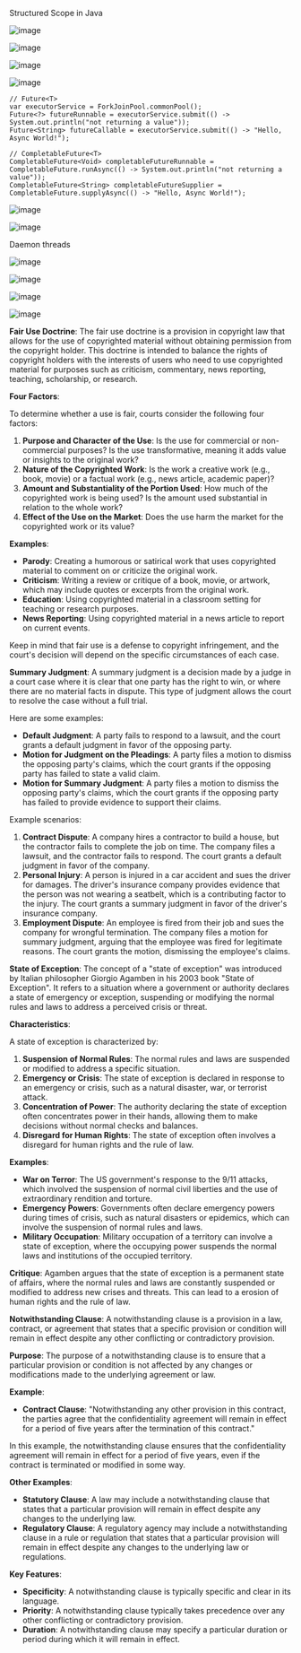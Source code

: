 Structured Scope in Java

![image](https://github.com/user-attachments/assets/cfc13672-2787-4533-b457-1efca2eb365d)

![image](https://github.com/user-attachments/assets/470d10ac-30b5-44ed-a042-d2a0e6d03815)

![image](https://github.com/user-attachments/assets/a679ce2b-24a9-4996-8c90-6bbaace96aa7)

![image](https://github.com/user-attachments/assets/208829bd-5b9e-4dba-a777-0c2ab9fbcc0e)

```
// Future<T>
var executorService = ForkJoinPool.commonPool();
Future<?> futureRunnable = executorService.submit(() -> System.out.println("not returning a value"));
Future<String> futureCallable = executorService.submit(() -> "Hello, Async World!");

// CompletableFuture<T>
CompletableFuture<Void> completableFutureRunnable = CompletableFuture.runAsync(() -> System.out.println("not returning a value"));
CompletableFuture<String> completableFutureSupplier = CompletableFuture.supplyAsync(() -> "Hello, Async World!");

```

![image](https://github.com/user-attachments/assets/7c7d0c4e-7abb-4298-b39d-697bed8b1a65)

![image](https://github.com/user-attachments/assets/700837d5-b86d-47e3-99ac-dbc0d5927985)


Daemon threads

![image](https://github.com/user-attachments/assets/66cd2078-2981-46f5-8d9f-53c42620125b)

![image](https://github.com/user-attachments/assets/52058ab2-1fb4-433f-9713-db66ec70d633)


![image](https://github.com/user-attachments/assets/d76504e2-37d3-4318-a622-f522f0ac8f7f)


![image](https://github.com/user-attachments/assets/d81e11a6-fa78-4f45-ad31-6274a0fd54d3)


**Fair Use Doctrine**: The fair use doctrine is a provision in copyright law that allows for the use of copyrighted material without obtaining permission from the copyright holder. This doctrine is intended to balance the rights of copyright holders with the interests of users who need to use copyrighted material for purposes such as criticism, commentary, news reporting, teaching, scholarship, or research.

**Four Factors**:

To determine whether a use is fair, courts consider the following four factors:

1. **Purpose and Character of the Use**: Is the use for commercial or non-commercial purposes? Is the use transformative, meaning it adds value or insights to the original work?
2. **Nature of the Copyrighted Work**: Is the work a creative work (e.g., book, movie) or a factual work (e.g., news article, academic paper)?
3. **Amount and Substantiality of the Portion Used**: How much of the copyrighted work is being used? Is the amount used substantial in relation to the whole work?
4. **Effect of the Use on the Market**: Does the use harm the market for the copyrighted work or its value?

**Examples**:

* **Parody**: Creating a humorous or satirical work that uses copyrighted material to comment on or criticize the original work.
* **Criticism**: Writing a review or critique of a book, movie, or artwork, which may include quotes or excerpts from the original work.
* **Education**: Using copyrighted material in a classroom setting for teaching or research purposes.
* **News Reporting**: Using copyrighted material in a news article to report on current events.

Keep in mind that fair use is a defense to copyright infringement, and the court's decision will depend on the specific circumstances of each case.

**Summary Judgment**: A summary judgment is a decision made by a judge in a court case where it is clear that one party has the right to win, or where there are no material facts in dispute. This type of judgment allows the court to resolve the case without a full trial.

Here are some examples:

* **Default Judgment**: A party fails to respond to a lawsuit, and the court grants a default judgment in favor of the opposing party.
* **Motion for Judgment on the Pleadings**: A party files a motion to dismiss the opposing party's claims, which the court grants if the opposing party has failed to state a valid claim.
* **Motion for Summary Judgment**: A party files a motion to dismiss the opposing party's claims, which the court grants if the opposing party has failed to provide evidence to support their claims.

Example scenarios:

1. **Contract Dispute**: A company hires a contractor to build a house, but the contractor fails to complete the job on time. The company files a lawsuit, and the contractor fails to respond. The court grants a default judgment in favor of the company.
2. **Personal Injury**: A person is injured in a car accident and sues the driver for damages. The driver's insurance company provides evidence that the person was not wearing a seatbelt, which is a contributing factor to the injury. The court grants a summary judgment in favor of the driver's insurance company.
3. **Employment Dispute**: An employee is fired from their job and sues the company for wrongful termination. The company files a motion for summary judgment, arguing that the employee was fired for legitimate reasons. The court grants the motion, dismissing the employee's claims.


**State of Exception**: The concept of a "state of exception" was introduced by Italian philosopher Giorgio Agamben in his 2003 book "State of Exception". It refers to a situation where a government or authority declares a state of emergency or exception, suspending or modifying the normal rules and laws to address a perceived crisis or threat.

**Characteristics**:

A state of exception is characterized by:

1. **Suspension of Normal Rules**: The normal rules and laws are suspended or modified to address a specific situation.
2. **Emergency or Crisis**: The state of exception is declared in response to an emergency or crisis, such as a natural disaster, war, or terrorist attack.
3. **Concentration of Power**: The authority declaring the state of exception often concentrates power in their hands, allowing them to make decisions without normal checks and balances.
4. **Disregard for Human Rights**: The state of exception often involves a disregard for human rights and the rule of law.

**Examples**:

* **War on Terror**: The US government's response to the 9/11 attacks, which involved the suspension of normal civil liberties and the use of extraordinary rendition and torture.
* **Emergency Powers**: Governments often declare emergency powers during times of crisis, such as natural disasters or epidemics, which can involve the suspension of normal rules and laws.
* **Military Occupation**: Military occupation of a territory can involve a state of exception, where the occupying power suspends the normal laws and institutions of the occupied territory.

**Critique**: Agamben argues that the state of exception is a permanent state of affairs, where the normal rules and laws are constantly suspended or modified to address new crises and threats. This can lead to a erosion of human rights and the rule of law.

**Notwithstanding Clause**: A notwithstanding clause is a provision in a law, contract, or agreement that states that a specific provision or condition will remain in effect despite any other conflicting or contradictory provision.

**Purpose**: The purpose of a notwithstanding clause is to ensure that a particular provision or condition is not affected by any changes or modifications made to the underlying agreement or law.

**Example**:

* **Contract Clause**: "Notwithstanding any other provision in this contract, the parties agree that the confidentiality agreement will remain in effect for a period of five years after the termination of this contract."

In this example, the notwithstanding clause ensures that the confidentiality agreement will remain in effect for a period of five years, even if the contract is terminated or modified in some way.

**Other Examples**:

* **Statutory Clause**: A law may include a notwithstanding clause that states that a particular provision will remain in effect despite any changes to the underlying law.
* **Regulatory Clause**: A regulatory agency may include a notwithstanding clause in a rule or regulation that states that a particular provision will remain in effect despite any changes to the underlying law or regulations.

**Key Features**:

* **Specificity**: A notwithstanding clause is typically specific and clear in its language.
* **Priority**: A notwithstanding clause typically takes precedence over any other conflicting or contradictory provision.
* **Duration**: A notwithstanding clause may specify a particular duration or period during which it will remain in effect.







